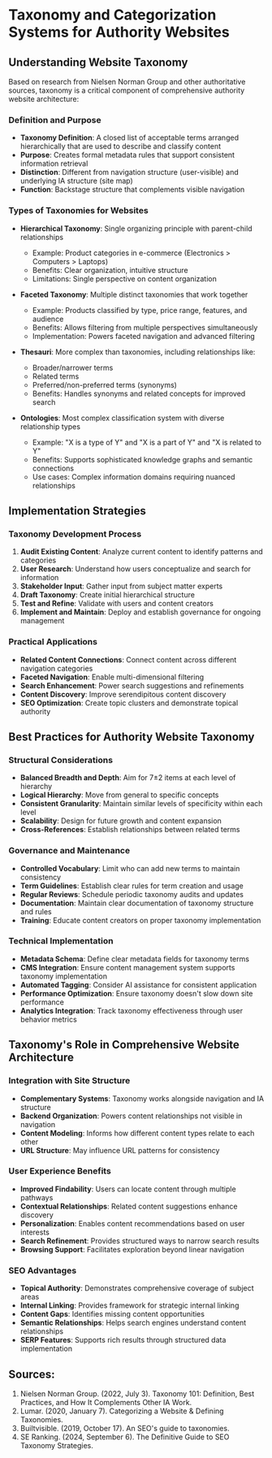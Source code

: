 # Taxonomy and Categorization Systems for Authority Websites

## Understanding Website Taxonomy

Based on research from Nielsen Norman Group and other authoritative sources, taxonomy is a critical component of comprehensive authority website architecture:

### Definition and Purpose

- **Taxonomy Definition**: A closed list of acceptable terms arranged hierarchically that are used to describe and classify content
- **Purpose**: Creates formal metadata rules that support consistent information retrieval
- **Distinction**: Different from navigation structure (user-visible) and underlying IA structure (site map)
- **Function**: Backstage structure that complements visible navigation

### Types of Taxonomies for Websites

- **Hierarchical Taxonomy**: Single organizing principle with parent-child relationships
  - Example: Product categories in e-commerce (Electronics > Computers > Laptops)
  - Benefits: Clear organization, intuitive structure
  - Limitations: Single perspective on content organization

- **Faceted Taxonomy**: Multiple distinct taxonomies that work together
  - Example: Products classified by type, price range, features, and audience
  - Benefits: Allows filtering from multiple perspectives simultaneously
  - Implementation: Powers faceted navigation and advanced filtering

- **Thesauri**: More complex than taxonomies, including relationships like:
  - Broader/narrower terms
  - Related terms
  - Preferred/non-preferred terms (synonyms)
  - Benefits: Handles synonyms and related concepts for improved search

- **Ontologies**: Most complex classification system with diverse relationship types
  - Example: "X is a type of Y" and "X is a part of Y" and "X is related to Y"
  - Benefits: Supports sophisticated knowledge graphs and semantic connections
  - Use cases: Complex information domains requiring nuanced relationships

## Implementation Strategies

### Taxonomy Development Process

1. **Audit Existing Content**: Analyze current content to identify patterns and categories
2. **User Research**: Understand how users conceptualize and search for information
3. **Stakeholder Input**: Gather input from subject matter experts
4. **Draft Taxonomy**: Create initial hierarchical structure
5. **Test and Refine**: Validate with users and content creators
6. **Implement and Maintain**: Deploy and establish governance for ongoing management

### Practical Applications

- **Related Content Connections**: Connect content across different navigation categories
- **Faceted Navigation**: Enable multi-dimensional filtering
- **Search Enhancement**: Power search suggestions and refinements
- **Content Discovery**: Improve serendipitous content discovery
- **SEO Optimization**: Create topic clusters and demonstrate topical authority

## Best Practices for Authority Website Taxonomy

### Structural Considerations

- **Balanced Breadth and Depth**: Aim for 7±2 items at each level of hierarchy
- **Logical Hierarchy**: Move from general to specific concepts
- **Consistent Granularity**: Maintain similar levels of specificity within each level
- **Scalability**: Design for future growth and content expansion
- **Cross-References**: Establish relationships between related terms

### Governance and Maintenance

- **Controlled Vocabulary**: Limit who can add new terms to maintain consistency
- **Term Guidelines**: Establish clear rules for term creation and usage
- **Regular Reviews**: Schedule periodic taxonomy audits and updates
- **Documentation**: Maintain clear documentation of taxonomy structure and rules
- **Training**: Educate content creators on proper taxonomy implementation

### Technical Implementation

- **Metadata Schema**: Define clear metadata fields for taxonomy terms
- **CMS Integration**: Ensure content management system supports taxonomy implementation
- **Automated Tagging**: Consider AI assistance for consistent application
- **Performance Optimization**: Ensure taxonomy doesn't slow down site performance
- **Analytics Integration**: Track taxonomy effectiveness through user behavior metrics

## Taxonomy's Role in Comprehensive Website Architecture

### Integration with Site Structure

- **Complementary Systems**: Taxonomy works alongside navigation and IA structure
- **Backend Organization**: Powers content relationships not visible in navigation
- **Content Modeling**: Informs how different content types relate to each other
- **URL Structure**: May influence URL patterns for consistency

### User Experience Benefits

- **Improved Findability**: Users can locate content through multiple pathways
- **Contextual Relationships**: Related content suggestions enhance discovery
- **Personalization**: Enables content recommendations based on user interests
- **Search Refinement**: Provides structured ways to narrow search results
- **Browsing Support**: Facilitates exploration beyond linear navigation

### SEO Advantages

- **Topical Authority**: Demonstrates comprehensive coverage of subject areas
- **Internal Linking**: Provides framework for strategic internal linking
- **Content Gaps**: Identifies missing content opportunities
- **Semantic Relationships**: Helps search engines understand content relationships
- **SERP Features**: Supports rich results through structured data implementation

## Sources:
1. Nielsen Norman Group. (2022, July 3). Taxonomy 101: Definition, Best Practices, and How It Complements Other IA Work.
2. Lumar. (2020, January 7). Categorizing a Website & Defining Taxonomies.
3. Builtvisible. (2019, October 17). An SEO's guide to taxonomies.
4. SE Ranking. (2024, September 6). The Definitive Guide to SEO Taxonomy Strategies.
